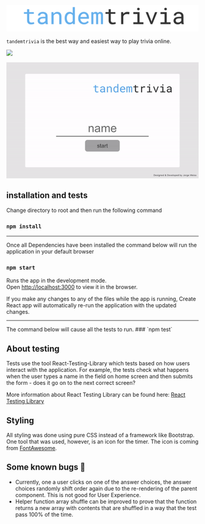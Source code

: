 <img src="./public/banner.png">  

`tandemtrivia` is the best way and easiest way to play trivia online. 

![](https://img.shields.io/badge/Code-React-informational?style=flat&logo=react&logoColor=white&color=blue)



<img src="./public/preview.gif">

## installation and tests

Change directory to root and then run the following command

### `npm install`  
<hr>

Once all Dependencies have been installed the command below will run the application in your default browser
### `npm start`

Runs the app in the development mode.\
Open [http://localhost:3000](http://localhost:3000) to view it in the browser.

If you make any changes to any of the files while the app is running, Create React app will automatically re-run the application with the updated changes. 
<hr>
The command below will cause all the tests to run.
### `npm test`

## About testing
Tests use the tool React-Testing-Library which tests based on how users interact with the application.
For example, the tests check what happens when the user types a name in the field on home screen and then submits the form - does it go on to the next correct screen?

More information about React Testing Library can be found here: [React Testing Library](https://testing-library.com/docs/react-testing-library/intro)

## Styling
All styling was done using pure CSS instead of a framework like Bootstrap. One tool that was used, however, is an icon for the timer. The icon is coming from [FontAwesome](https://fontawesome.com/).

## Some known bugs 🐞
- Currently, one a user clicks on one of the answer choices, the answer choices randomly shift order again due to the re-rendering of the parent component. This is not good for User Experience. 
- Helper function array shuffle can be improved to prove that the function returns a new array with contents that are shuffled in a way that the test pass 100% of the time. 

